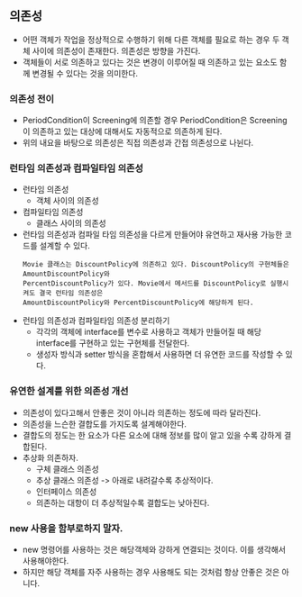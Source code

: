 ## 의존성
- 어떤 객체가 작업을 정상적으로 수행하기 위해 다른 객체를 필요로 하는 경우 두 객체 사이에 의존성이 존재한다. 의존성은 방향을 가진다.
- 객체들이 서로 의존하고 있다는 것은 변경이 이루어질 때 의존하고 있는 요소도 함께 변경될 수 있다는 것을 의미한다.

### 의존성 전이
- PeriodCondition이 Screening에 의존할 경우 PeriodCondition은 Screening이 의존하고 있는 대상에 대해서도 자동적으로 의존하게 된다.
- 위의 내요을 바탕으로 의존성은 직접 의존성과 간접 의존성으로 나뉜다.

### 런타임 의존성과 컴파일타임 의존성
- 런타임 의존성
    - 객체 사이의 의존성
- 컴파일타임 의존성
    - 클래스 사이의 의존성
- 런타임 의존성과 컴파일 타임 의존성을 다르게 만들어야 유연하고 재사용 가능한 코드를 설계할 수 있다.
    ```
    Movie 클래스는 DiscountPolicy에 의존하고 있다. DiscountPolicy의 구현체들은 AmountDiscountPolicy와
    PercentDiscountPolicy가 있다. Movie에서 메서드를 DiscountPolicy로 실행시켜도 결국 런타임 의존성은
    AmountDiscountPolicy와 PercentDiscountPolicy에 해당하게 된다.
    ```
- 런타임 의존성과 컴파일타임 의존성 분리하기
    - 각각의 객체에 interface를 변수로 사용하고 객체가 만들어질 때 해당 interface를 구현하고 있는 구현체를 전달한다.
    - 생성자 방식과 setter 방식을 혼합해서 사용하면 더 유연한 코드를 작성할 수 있다.

### 유연한 설계를 위한 의존성 개선
- 의존성이 있다고해서 안좋은 것이 아니라 의존하는 정도에 따라 달라진다.
- 의존성을 느슨한 결합도를 가지도록 설계해야한다.
- 결합도의 정도는 한 요소가 다른 요소에 대해 정보를 많이 알고 있을 수록 강하게 결합된다.
- 추상화 의존하자.
    - 구체 클래스 의존성 
    - 추상 클래스 의존성        -> 아래로 내려갈수록 추상적이다.
    - 인터페이스 의존성
    - 의존하는 대항이 더 추상적일수록 결합도는 낮아진다.

### new 사용을 함부로하지 말자.
- new 명령어를 사용하는 것은 해당객체와 강하게 연결되는 것이다. 이를 생각해서 사용해야한다.
- 하지만 해당 객체를 자주 사용하는 경우 사용해도 되는 것처럼 항상 안좋은 것은 아니다.